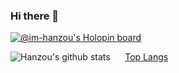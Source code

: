 ### Hi there 👋
[![@im-hanzou's Holopin board](https://holopin.io/api/user/board?user=haxsinner)](https://holopin.io/@haxsinner)

![Hanzou's github stats](https://github-readme-stats.vercel.app/api?username=im-hanzou&show_icons=true&theme=tokyonight) &nbsp;&nbsp;&nbsp;&nbsp;&nbsp;[Top Langs](https://github-readme-stats.vercel.app/api/top-langs/?username=im-hanzou&layout=compact)



<!--
**im-hanzou/im-hanzou** is a ✨ _special_ ✨ repository because its `README.md` (this file) appears on your GitHub profile.

Here are some ideas to get you started:

- 🔭 I’m currently working on ...
- 🌱 I’m currently learning ...
- 👯 I’m looking to collaborate on ...
- 🤔 I’m looking for help with ...
- 💬 Ask me about ...
- 📫 How to reach me: ...
- 😄 Pronouns: ...
- ⚡ Fun fact: ...
-->
